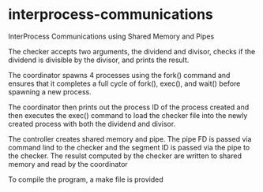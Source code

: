 # interprocess-communications
InterProcess Communications using Shared Memory and Pipes

The checker accepts two arguments, the dividend and divisor, checks if the dividend is divisible by the divisor, and prints the result.

The coordinator spawns 4 processes using the fork() command and ensures that it completes a full cycle of fork(), exec(), and wait() before spawning a new process.

The coordinator then prints out the process ID of the process created and then executes the exec() command to load the checker file into the newly created process with both the dividend and divisor. 

The controller creates shared memory and pipe. The pipe FD is passed via command lind to the checker and the segment ID is passed via the pipe to the checker. The resulst computed by the checker are written to shared memory and read by the coordinator

To compile the program, a make file is provided

